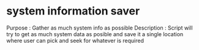 # system information saver
Purpose       : Gather as much system info as possible
Description   : Script will try to get as much system data as posible and save it a single location where user can pick and seek for whatever is required
